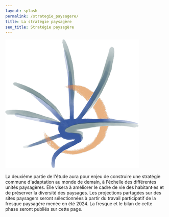 ```yaml
---
layout: splash
permalink: /strategie_paysagere/
title: La stratégie paysagère
seo_title: Stratégie paysagère
---
```


![image](/assets/images/ppq_logo.png)

La deuxième partie de l'étude aura pour enjeu de construire une stratégie commune d'adaptation au monde de demain, à l'échelle des différentes unités paysagères. Elle visera à améliorer le cadre de vie des habitant·es et de préserver la diversité des paysages. Les projections partagées sur des sites paysagers seront sélectionnées à partir du travail participatif de la fresque paysagère menée en été 2024.
La fresque et le bilan de cette phase seront publiés sur cette page.

